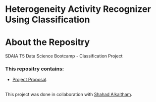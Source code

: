 # Heterogeneity Activity Recognizer Using Classification

# About the Repositry
SDAIA T5 Data Science Bootcamp - Classification Project <br>

### This repositry contains:
- [Project Proposal](https://github.com/AhadAl977/HETEROGENITY-ACTIVITY-CLASSIFICATION/blob/main/Heterogeneity_Activity_Recognizer_Using_Classification_Proposal.md).


<br/> This project was done in collaboration with [Shahad Alkaltham](https://github.com/shhdSU).

